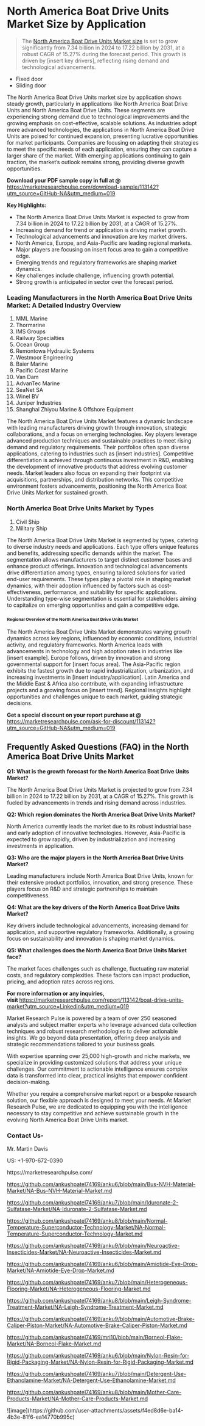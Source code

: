 <h1>North America Boat Drive Units Market&nbsp;Size by Application</h1><blockquote><p>The <a href="https://marketresearchpulse.com/download-sample/113142?utm_source=GitHub-NA&amp;utm_medium=019">North America Boat Drive Units Market size</a> is set to grow significantly from 7.34 billion in 2024 to 17.22 billion by 2031, at a robust CAGR of 15.27% during the forecast period. This growth is driven by [insert key drivers], reflecting rising demand and technological advancements.</p></blockquote><ul><li>Fixed door<li> Sliding door</li></ul><p>The North America Boat Drive Units market size by application shows steady growth, particularly in applications like North America Boat Drive Units and North America Boat Drive Units. These segments are experiencing strong demand due to technological improvements and the growing emphasis on cost-effective, scalable solutions. As industries adopt more advanced technologies, the applications in North America Boat Drive Units are poised for continued expansion, presenting lucrative opportunities for market participants. Companies are focusing on adapting their strategies to meet the specific needs of each application, ensuring they can capture a larger share of the market. With emerging applications continuing to gain traction, the market’s outlook remains strong, providing diverse growth opportunities.</p><p><strong>Download your PDF sample copy in full at @ </strong><a href="https://marketresearchpulse.com/download-sample/113142?utm_source=GitHub-NA&amp;utm_medium=019">https://marketresearchpulse.com/download-sample/113142?utm_source=GitHub-NA&amp;utm_medium=019</a></p><p><strong>Key Highlights: </strong></p><ul><li>The North America Boat Drive Units Market is expected to grow from 7.34 billion in 2024 to 17.22 billion by 2031, at a CAGR of 15.27%.</li><li>Increasing demand for trend or application is driving market growth.</li><li>Technological advancements and innovation are key market drivers.</li><li>North America, Europe, and Asia-Pacific are leading regional markets.</li><li>Major players are focusing on insert focus area to gain a competitive edge.</li><li>Emerging trends and regulatory frameworks are shaping market dynamics.</li><li>Key challenges include challenge, influencing growth potential.</li><li>Strong growth is anticipated in sector over the forecast period.</li></ul><h3>Leading Manufacturers in the North America Boat Drive Units Market: A Detailed Industry Overview</h3><ol><li>MML Marine</li><li>Thormarine</li><li>IMS Groups</li><li>Railway Specialties</li><li>Ocean Group</li><li>Remontowa Hydraulic Systems</li><li>Westmoor Engineering</li><li>Baier Marine</li><li>Pacific Coast Marine</li><li>Van Dam</li><li>AdvanTec Marine</li><li>SeaNet SA</li><li>Winel BV</li><li>Juniper Industries</li><li>Shanghai Zhiyou Marine & Offshore Equipment</li></ol><div class="flex max-w-full flex-col flex-grow"><div class="min-h-8 text-message flex w-full flex-col items-end gap-2 whitespace-normal break-words [.text-message+&amp;]:mt-5" dir="auto" data-message-author-role="assistant" data-message-id="fd8432e4-4910-450d-b182-61b7bfb0a01f" data-message-model-slug="gpt-4o"><div class="flex w-full flex-col gap-1 empty:hidden first:pt-[3px]"><div class="markdown prose w-full break-words dark:prose-invert light"><p>The North America Boat Drive Units Market features a dynamic landscape with leading manufacturers driving growth through innovation, strategic collaborations, and a focus on emerging technologies. Key players leverage advanced production techniques and sustainable practices to meet rising demand and regulatory requirements. Their portfolios often span diverse applications, catering to industries such as [insert industries]. Competitive differentiation is achieved through continuous investment in R&amp;D, enabling the development of innovative products that address evolving customer needs. Market leaders also focus on expanding their footprint via acquisitions, partnerships, and distribution networks. This competitive environment fosters advancements, positioning the North America Boat Drive Units Market for sustained growth.</p></div></div></div></div><h3>North America Boat Drive Units Market by Types</h3><ol><li>Civil Ship<li> Military Ship</li></ol><div class="flex max-w-full flex-col flex-grow"><div class="min-h-8 text-message flex w-full flex-col items-end gap-2 whitespace-normal break-words [.text-message+&amp;]:mt-5" dir="auto" data-message-author-role="assistant" data-message-id="084470be-0bb7-4664-bddf-5156b4f41249" data-message-model-slug="gpt-4o-mini"><div class="flex w-full flex-col gap-1 empty:hidden first:pt-[3px]"><div class="markdown prose w-full break-words dark:prose-invert light"><p>The North America Boat Drive Units Market is segmented by types, catering to diverse industry needs and applications. Each type offers unique features and benefits, addressing specific demands within the market. The segmentation allows manufacturers to target distinct customer bases and enhance product offerings. Innovation and technological advancements drive differentiation among types, ensuring tailored solutions for varied end-user requirements. These types play a pivotal role in shaping market dynamics, with their adoption influenced by factors such as cost-effectiveness, performance, and suitability for specific applications. Understanding type-wise segmentation is essential for stakeholders aiming to capitalize on emerging opportunities and gain a competitive edge.</p></div></div></div></div><h3><span style="font-size: 11px;">Regional Overview of the North America Boat Drive Units Market</span></h3><div class="flex max-w-full flex-col flex-grow"><div class="min-h-8 text-message flex w-full flex-col items-end gap-2 whitespace-normal break-words [.text-message+&amp;]:mt-5" dir="auto" data-message-author-role="assistant" data-message-id="e9038762-ce64-4e30-91c9-9bd413514231" data-message-model-slug="gpt-4o-mini"><div class="flex w-full flex-col gap-1 empty:hidden first:pt-[3px]"><div class="markdown prose w-full break-words dark:prose-invert light"><p>The North America Boat Drive Units Market demonstrates varying growth dynamics across key regions, influenced by economic conditions, industrial activity, and regulatory frameworks. North America leads with advancements in technology and high adoption rates in industries like [insert example]. Europe follows, driven by innovation and strong governmental support for [insert focus area]. The Asia-Pacific region exhibits the fastest growth due to rapid industrialization, urbanization, and increasing investments in [insert industry/application]. Latin America and the Middle East &amp; Africa also contribute, with expanding infrastructure projects and a growing focus on [insert trend]. Regional insights highlight opportunities and challenges unique to each market, guiding strategic decisions.</p></div></div></div></div><p><strong>Get a special discount on your report purchase at @ </strong><a href="https://marketresearchpulse.com/ask-for-discount/113142?utm_source=GitHub-NA&amp;utm_medium=019">https://marketresearchpulse.com/ask-for-discount/113142?utm_source=GitHub-NA&amp;utm_medium=019</a></p><h2>Frequently Asked Questions (FAQ) in the North America Boat Drive Units Market</h2><p><strong>Q1: What is the growth forecast for the North America Boat Drive Units Market?</strong></p><p>The North America Boat Drive Units Market is projected to grow from 7.34 billion in 2024 to 17.22 billion by 2031, at a CAGR of 15.27%. This growth is fueled by advancements in trends and rising demand across industries.</p><p><strong>Q2: Which region dominates the North America Boat Drive Units Market?</strong></p><p>North America currently leads the market due to its robust industrial base and early adoption of innovative technologies. However, Asia-Pacific is expected to grow rapidly, driven by industrialization and increasing investments in application.</p><p><strong>Q3: Who are the major players in the North America Boat Drive Units Market?</strong></p><p>Leading manufacturers include North America Boat Drive Units, known for their extensive product portfolios, innovation, and strong presence. These players focus on R&amp;D and strategic partnerships to maintain competitiveness.</p><p><strong>Q4: What are the key drivers of the North America Boat Drive Units Market?</strong></p><p>Key drivers include technological advancements, increasing demand for application, and supportive regulatory frameworks. Additionally, a growing focus on sustainability and innovation is shaping market dynamics.</p><p><strong>Q5: What challenges does the North America Boat Drive Units Market face?</strong></p><p>The market faces challenges such as challenge, fluctuating raw material costs, and regulatory complexities. These factors can impact production, pricing, and adoption rates across regions.</p><p><strong>For more information or any inquiries, visit&nbsp;</strong><a href="https://marketresearchpulse.com/report/113142/boat-drive-units-market?utm_source=Linkedin&utm_medium=019">https://marketresearchpulse.com/report/113142/boat-drive-units-market?utm_source=Linkedin&utm_medium=019</a></p><p>Market Research Pulse is powered by a team of over 250 seasoned analysts and subject matter experts who leverage advanced data collection techniques and robust research methodologies to deliver actionable insights. We go beyond data presentation, offering deep analysis and strategic recommendations tailored to your business goals.</p><p>With expertise spanning over 25,000 high-growth and niche markets, we specialize in providing customized solutions that address your unique challenges. Our commitment to actionable intelligence ensures complex data is transformed into clear, practical insights that empower confident decision-making.</p><p>Whether you require a comprehensive market report or a bespoke research solution, our flexible approach is designed to meet your needs. At Market Research Pulse, we are dedicated to equipping you with the intelligence necessary to stay competitive and achieve sustainable growth in the evolving North America Boat Drive Units market.</p><h3><strong>Contact Us-</strong></h3><p>Mr. Martin Davis</p><p>US: +1-970-672-0390</p><p>https://marketresearchpulse.com/</p><p><a href="https://github.com/ankushpatel74169/anku6/blob/main/Bus-NVH-Material-Market/NA-Bus-NVH-Material-Market.md">https://github.com/ankushpatel74169/anku6/blob/main/Bus-NVH-Material-Market/NA-Bus-NVH-Material-Market.md</a></p><p><a href="https://github.com/ankushpatel74169/anku7/blob/main/Iduronate-2-Sulfatase-Market/NA-Iduronate-2-Sulfatase-Market.md">https://github.com/ankushpatel74169/anku7/blob/main/Iduronate-2-Sulfatase-Market/NA-Iduronate-2-Sulfatase-Market.md</a></p><p><a href="https://github.com/ankushpatel74169/anku8/blob/main/Normal-Temperature-Superconductor-Technology-Market/NA-Normal-Temperature-Superconductor-Technology-Market.md">https://github.com/ankushpatel74169/anku8/blob/main/Normal-Temperature-Superconductor-Technology-Market/NA-Normal-Temperature-Superconductor-Technology-Market.md</a></p><p><a href="https://github.com/ankushpatel74169/anku9/blob/main/Neuroactive-Insecticides-Market/NA-Neuroactive-Insecticides-Market.md">https://github.com/ankushpatel74169/anku9/blob/main/Neuroactive-Insecticides-Market/NA-Neuroactive-Insecticides-Market.md</a></p><p><a href="https://github.com/ankushpatel74169/anku6/blob/main/Amiotide-Eye-Drop-Market/NA-Amiotide-Eye-Drop-Market.md">https://github.com/ankushpatel74169/anku6/blob/main/Amiotide-Eye-Drop-Market/NA-Amiotide-Eye-Drop-Market.md</a></p><p><a href="https://github.com/ankushpatel74169/anku7/blob/main/Heterogeneous-Flooring-Market/NA-Heterogeneous-Flooring-Market.md">https://github.com/ankushpatel74169/anku7/blob/main/Heterogeneous-Flooring-Market/NA-Heterogeneous-Flooring-Market.md</a></p><p><a href="https://github.com/ankushpatel74169/anku8/blob/main/Leigh-Syndrome-Treatment-Market/NA-Leigh-Syndrome-Treatment-Market.md">https://github.com/ankushpatel74169/anku8/blob/main/Leigh-Syndrome-Treatment-Market/NA-Leigh-Syndrome-Treatment-Market.md</a></p><p><a href="https://github.com/ankushpatel74169/anku9/blob/main/Automotive-Brake-Caliper-Piston-Market/NA-Automotive-Brake-Caliper-Piston-Market.md">https://github.com/ankushpatel74169/anku9/blob/main/Automotive-Brake-Caliper-Piston-Market/NA-Automotive-Brake-Caliper-Piston-Market.md</a></p><p><a href="https://github.com/ankushpatel74169/mri10/blob/main/Borneol-Flake-Market/NA-Borneol-Flake-Market.md">https://github.com/ankushpatel74169/mri10/blob/main/Borneol-Flake-Market/NA-Borneol-Flake-Market.md</a></p><p><a href="https://github.com/ankushpatel74169/anku6/blob/main/Nylon-Resin-for-Rigid-Packaging-Market/NA-Nylon-Resin-for-Rigid-Packaging-Market.md">https://github.com/ankushpatel74169/anku6/blob/main/Nylon-Resin-for-Rigid-Packaging-Market/NA-Nylon-Resin-for-Rigid-Packaging-Market.md</a></p><p><a href="https://github.com/ankushpatel74169/anku7/blob/main/Detergent-Use-Ethanolamine-Market/NA-Detergent-Use-Ethanolamine-Market.md">https://github.com/ankushpatel74169/anku7/blob/main/Detergent-Use-Ethanolamine-Market/NA-Detergent-Use-Ethanolamine-Market.md</a></p><p><a href="https://github.com/ankushpatel74169/anku8/blob/main/Mother-Care-Products-Market/NA-Mother-Care-Products-Market.md">https://github.com/ankushpatel74169/anku8/blob/main/Mother-Care-Products-Market/NA-Mother-Care-Products-Market.md</a></p>
![image](https://github.com/user-attachments/assets/f4ed8d6e-ba14-4b3e-81f6-ea14770b995c)
